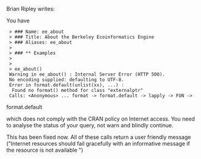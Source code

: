 Brian Ripley writes:

You have

     > ### Name: ee_about
     > ### Title: About the Berkeley Ecoinformatics Engine
     > ### Aliases: ee_about
     >
     > ### ** Examples
     >
     >
     > ee_about()
     Warning in ee_about() : Internal Server Error (HTTP 500).
     No encoding supplied: defaulting to UTF-8.
     Error in format.default(unlist(xx), ...) :
      Found no format() method for class "externalptr"
     Calls: <Anonymous> ... format -> format.default -> lapply -> FUN ->
format.default

which does not comply with the CRAN policy on Internet access.  You need
to analyse the status of your query, not warn and blindly continue.


This has been fixed now. All of these calls return a user friendly message ("Internet resources should fail gracefully with an informative message if the resource is not available ")